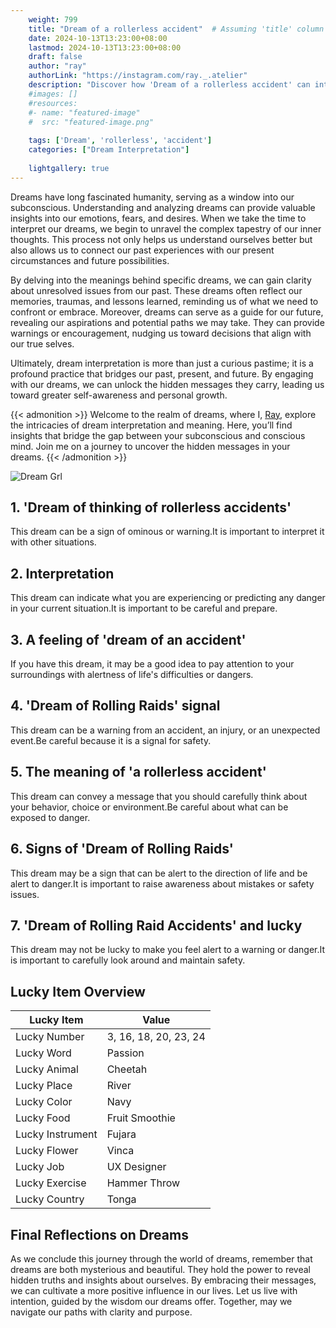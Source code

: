 ```yaml
---
    weight: 799
    title: "Dream of a rollerless accident"  # Assuming 'title' column exists
    date: 2024-10-13T13:23:00+08:00
    lastmod: 2024-10-13T13:23:00+08:00
    draft: false
    author: "ray"
    authorLink: "https://instagram.com/ray._.atelier"
    description: "Discover how 'Dream of a rollerless accident' can interpret your future and uncover its significant meanings in your life."
    #images: []
    #resources:
    #- name: "featured-image"
    #  src: "featured-image.png"
    
    tags: ['Dream', 'rollerless', 'accident']
    categories: ["Dream Interpretation"]
    
    lightgallery: true
---
```

    
Dreams have long fascinated humanity, serving as a window into our subconscious. Understanding and analyzing dreams can provide valuable insights into our emotions, fears, and desires. When we take the time to interpret our dreams, we begin to unravel the complex tapestry of our inner thoughts. This process not only helps us understand ourselves better but also allows us to connect our past experiences with our present circumstances and future possibilities.

By delving into the meanings behind specific dreams, we can gain clarity about unresolved issues from our past. These dreams often reflect our memories, traumas, and lessons learned, reminding us of what we need to confront or embrace. Moreover, dreams can serve as a guide for our future, revealing our aspirations and potential paths we may take. They can provide warnings or encouragement, nudging us toward decisions that align with our true selves.

Ultimately, dream interpretation is more than just a curious pastime; it is a profound practice that bridges our past, present, and future. By engaging with our dreams, we can unlock the hidden messages they carry, leading us toward greater self-awareness and personal growth.

{{< admonition >}}
Welcome to the realm of dreams, where I, [Ray](https://instagram.com/ray._.atelier), explore the intricacies of dream interpretation and meaning. Here, you’ll find insights that bridge the gap between your subconscious and conscious mind. Join me on a journey to uncover the hidden messages in your dreams.
{{< /admonition >}}

![Dream Grl](https://cdn.pixabay.com/photo/2017/11/02/03/35/gothic-2910057_1280.jpg "Dream Grl")

## 1. 'Dream of thinking of rollerless accidents'
This dream can be a sign of ominous or warning.It is important to interpret it with other situations.

## 2. Interpretation
This dream can indicate what you are experiencing or predicting any danger in your current situation.It is important to be careful and prepare.

## 3. A feeling of 'dream of an accident'
If you have this dream, it may be a good idea to pay attention to your surroundings with alertness of life's difficulties or dangers.

## 4. 'Dream of Rolling Raids' signal
This dream can be a warning from an accident, an injury, or an unexpected event.Be careful because it is a signal for safety.

## 5. The meaning of 'a rollerless accident'
This dream can convey a message that you should carefully think about your behavior, choice or environment.Be careful about what can be exposed to danger.

## 6. Signs of 'Dream of Rolling Raids'
This dream may be a sign that can be alert to the direction of life and be alert to danger.It is important to raise awareness about mistakes or safety issues.

## 7. 'Dream of Rolling Raid Accidents' and lucky
This dream may not be lucky to make you feel alert to a warning or danger.It is important to carefully look around and maintain safety.

## Lucky Item Overview
| Lucky Item          | Value              |
|---------------|--------------------|
| Lucky Number        | 3, 16, 18, 20, 23, 24  |
| Lucky Word          | Passion |
| Lucky Animal        | Cheetah |
| Lucky Place         | River     |
| Lucky Color         | Navy     |
| Lucky Food          | Fruit Smoothie      |
| Lucky Instrument    | Fujara |
| Lucky Flower        | Vinca    |
| Lucky Job           | UX Designer       |
| Lucky Exercise      | Hammer Throw  |
| Lucky Country       | Tonga    |


##  Final Reflections on Dreams

As we conclude this journey through the world of dreams, remember that dreams are both mysterious and beautiful. They hold the power to reveal hidden truths and insights about ourselves. By embracing their messages, we can cultivate a more positive influence in our lives. Let us live with intention, guided by the wisdom our dreams offer. Together, may we navigate our paths with clarity and purpose.
